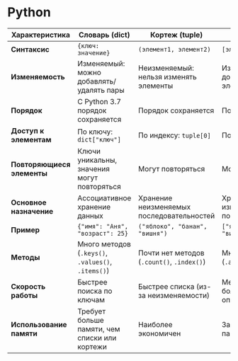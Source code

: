 # Python

| **Характеристика**         | **Словарь (dict)**                                      | **Кортеж (tuple)**                        | **Список (list)**                          |
|----------------------------|---------------------------------------------------------|-------------------------------------------|--------------------------------------------|
| **Синтаксис**              | `{ключ: значение}`                                      | `(элемент1, элемент2)`                    | `[элемент1, элемент2]`                     |
| **Изменяемость**           | Изменяемый: можно добавлять/удалять пары                | Неизменяемый: нельзя изменять элементы    | Изменяемый: можно добавлять/удалять элементы |
| **Порядок**                | С Python 3.7 порядок сохраняется                       | Порядок сохраняется                       | Порядок сохраняется                        |
| **Доступ к элементам**     | По ключу: `dict["ключ"]`                                | По индексу: `tuple[0]`                    | По индексу: `list[0]`                      |
| **Повторяющиеся элементы** | Ключи уникальны, значения могут повторяться             | Могут повторяться                         | Могут повторяться                          |
| **Основное назначение**    | Ассоциативное хранение данных                           | Хранение неизменяемых последовательностей | Хранение изменяемых последовательностей    |
| **Пример**                 | `{"имя": "Аня", "возраст": 25}`                        | `("яблоко", "банан", "вишня")`            | `["яблоко", "банан", "вишня"]`             |
| **Методы**                 | Много методов (`.keys()`, `.values()`, `.items()`)      | Почти нет методов (`.count()`, `.index()`) | Много методов (`.append()`, `.remove()`)   |
| **Скорость работы**        | Быстрее поиска по ключам                                | Быстрее списка (из-за неизменяемости)     | Медленнее при большом количестве операций  |
| **Использование памяти**   | Требует больше памяти, чем списки или кортежи           | Наиболее экономичен                       | Занимает больше памяти, чем кортежи        |
